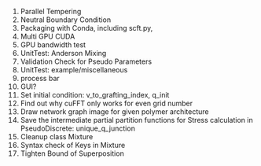 1. Parallel Tempering
2. Neutral Boundary Condition
6. Packaging with Conda, including scft.py,
7. Multi GPU CUDA
8. GPU bandwidth test
9. UnitTest: Anderson Mixing
10. Validation Check for Pseudo Parameters
11. UnitTest: example/miscellaneous
16. process bar
20. GUI?
21. Set initial condition: v_to_grafting_index, q_init
22. Find out why cuFFT only works for even grid number
24. Draw network graph image for given polymer architecture
25. Save the intermediate partial partition functions for Stress calculation in PseudoDiscrete: unique_q_junction
26. Cleanup class Mixture
27. Syntax check of Keys in Mixture 
29. Tighten Bound of Superposition